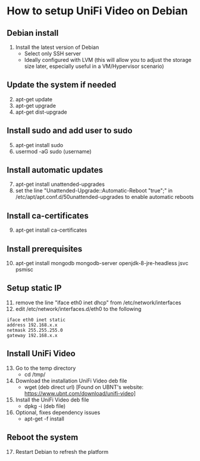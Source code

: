 # How to setup UniFi Video on Debian

## Debian install
1. Install the latest version of Debian
    - Select only SSH server
    - Ideally configured with LVM (this will allow you to adjust the storage size later, especially useful in a VM/Hypervisor scenario)

## Update the system if needed
2. apt-get update
3. apt-get upgrade
4. apt-get dist-upgrade

## Install sudo and add user to sudo
5. apt-get install sudo
6. usermod -aG sudo (username)

## Install automatic updates
7. apt-get install unattended-upgrades
8. set the line "Unattended-Upgrade::Automatic-Reboot "true";" in /etc/apt/apt.conf.d/50unattended-upgrades to enable automatic reboots

## Install ca-certificates
9. apt-get install ca-certificates

## Install prerequisites
10. apt-get install mongodb mongodb-server openjdk-8-jre-headless jsvc psmisc

## Setup static IP
11. remove the line "iface eth0 inet dhcp" from /etc/network/interfaces
12. edit /etc/network/interfaces.d/eth0 to the following
```
iface eth0 inet static
address 192.168.x.x
netmask 255.255.255.0
gateway 192.168.x.x
```

## Install UniFi Video
13. Go to the temp directory
    - cd /tmp/
14. Download the installation UniFi Video deb file
    - wget (deb direct url) [Found on UBNT's website: https://www.ubnt.com/download/unifi-video]
15. Install the UniFi Video deb file
    - dpkg -i (deb file)
16. Optional, fixes dependency issues
    - apt-get -f install

## Reboot the system
17. Restart Debian to refresh the platform
